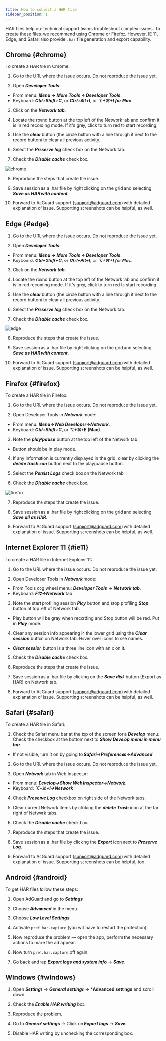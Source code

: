 ```yaml
---
title: How to collect a HAR file
sidebar_position: 1
---
```


HAR files help our technical support teams troubleshoot complex issues. To create these files, we recommend using Chrome or Firefox. However, IE 11, Edge, and Safari also provide `.har` file generation and export capability.

## Chrome {#chrome}

To create a HAR file in Chrome:

1. Go to the URL where the issue occurs. Do not reproduce the issue yet.

2. Open ***Developer Tools***:

- From menu: ***Menu → More Tools → Developer Tools***.
- Keyboard: ***Ctrl+Shift+C***, or ***Ctrl+Alt+I***, or ***⌥+⌘+I for Mac***.

3. Click on the ***Network tab***.

4. Locate the round button at the top left of the Network tab and confirm it is in red recording mode. If it's grey, click to turn red to start recording.

5. Use the ***clear*** button (the circle button with a line through it next to the record button) to clear all previous activity.

6. Select the ***Preserve log*** check box on the Network tab.

7. Check the ***Disable cache*** check box.

![chrome](https://cdn.adtidy.org/content/Kb/ad_blocker/guides/chrome.png)

8. Reproduce the steps that create the issue.

9. Save session as a .har file by right clicking on the grid and selecting ***Save as HAR with content***.

10. Forward to AdGuard support (support@adguard.com) with detailed explanation of issue. Supporting screenshots can be helpful, as well.

## Edge {#edge}

1. Go to the URL where the issue occurs. Do not reproduce the issue yet.

2. Open ***Developer Tools***:

- From menu: ***Menu → More Tools → Developer Tools***.
- Keyboard: ***Ctrl+Shift+C***, or ***Ctrl+Alt+I***, or ***⌥+⌘+I for Mac***.

3. Click on the ***Network tab***.

4. Locate the round button at the top left of the Network tab and confirm it is in red recording mode. If it's grey, click to turn red to start recording.

5. Use the ***clear*** button (the circle button with a line through it next to the record button) to clear all previous activity.

6. Select the ***Preserve log*** check box on the Network tab.

7. Check the ***Disable cache*** check box.

![edge](https://cdn.adtidy.org/content/Kb/ad_blocker/guides/edge.png)

8. Reproduce the steps that create the issue.

9. Save session as a .har file by right clicking on the grid and selecting ***Save as HAR with content***.

10. Forward to AdGuard support (support@adguard.com) with detailed explanation of issue. Supporting screenshots can be helpful, as well.

## Firefox {#firefox}

To create a HAR file in Firefox:

1. Go to the URL where the issue occurs. Do not reproduce the issue yet.

2. Open Developer Tools in ***Network*** mode:
- From menu: ***Menu→Web Developer→Network***.
- Keyboard: ***Ctrl+Shift+C***, or **⌥+⌘+E (Mac)**.

3. Note the ***play/pause*** button at the top left of the Network tab.
- Button should be in play mode.

4. If any information is currently displayed in the grid, clear by clicking the ***delete trash can*** button next to the play/pause button.

5. Select the ***Persist Logs*** check box on the Network tab.

6. Check the ***Disable cache*** check box.

![firefox](https://cdn.adtidy.org/content/Kb/ad_blocker/guides/firefox.png)

7. Reproduce the steps that create the issue.

8. Save session as a .har file by right clicking on the grid and selecting ***Save all as HAR***.

9. Forward to AdGuard support (support@adguard.com) with detailed explanation of issue. Supporting screenshots can be helpful, as well.

## Internet Explorer 11 {#ie11}

To create a HAR file in Internet Explorer 11:

1. Go to the URL where the issue occurs. Do not reproduce the issue yet.

2. Open Developer Tools in ***Network*** mode:
- From Tools cog wheel menu: ***Developer Tools*** → ***Network tab***.
- Keyboard: ***F12→Network*** tab.

3. Note the start profiling session ***Play*** button and stop profiling ***Stop*** button at top left of Network tab.
- Play button will be gray when recording and Stop button will be red. Put in ***Play*** mode.

4. Clear any session info appearing in the lower grid using the ***Clear session*** button on Network tab. Hover over icons to see names.
- ***Clear session*** button is a three line icon with an x on it.

5. Check the ***Disable cache*** check box.

6. Reproduce the steps that create the issue.

7. Save session as a .har file by clicking on the ***Save disk*** button (Export as HAR) on Network tab.

8. Forward to AdGuard support (support@adguard.com) with detailed explanation of issue. Supporting screenshots can be helpful, as well.

## Safari {#safari}

To create a HAR file in Safari:

1. Check the Safari menu bar at the top of the screen for a ***Develop*** menu. Check the checkbox at the bottom next to ***Show Develop menu in menu bar***.
- If not visible, turn it on by going to ***Safari→Preferences→Advanced***.

2. Go to the URL where the issue occurs. Do not reproduce the issue yet.

3. Open ***Network*** tab in Web Inspector:
- From menu: ***Develop→Show Web Inspector→Network***.
- Keyboard: ***⌥+⌘+I→Network***

4. Check ***Preserve Log*** checkbox on right side of the Network tabs.

5. Clear current Network items by clicking the ***delete Trash*** icon at the far right of Network tabs.

6. Check the ***Disable cache*** check box.

7. Reproduce the steps that create the issue.

8. Save session as a .har file by clicking the ***Export*** icon next to ***Preserve Log***.

9. Forward to AdGuard support (support@adguard.com) with detailed explanation of issue. Supporting screenshots can be helpful, too.

## Android {#android}

To get HAR files follow these steps:

1. Open AdGuard and go to ***Settings***.

2. Choose ***Advanced*** in the menu.

3. Choose ***Low Level Settings***

4. Activate `pref.har.capture` (you will have to restart the protection).

5. Now reproduce the problem — open the app, perform the necessary actions to make the ad appear.

6. Now turn `pref.har.capture` off again.

7. Go back and tap ***Export logs and system info*** → ***Save***.

## Windows {#windows}

1. Open ***Settings*** → ***General settings*** → ***Advanced settings** and scroll down.

2. Check the ***Enable HAR writing*** box.

3. Reproduce the problem.

4. Go to ***General settings*** → Click on ***Export logs*** → ***Save***.

5. Disable HAR writing by unchecking the corresponding box.
